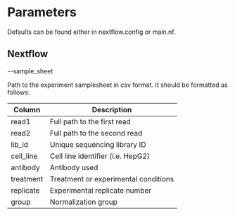 Parameters
==========

Defaults can be found either in nextflow.config or main.nf.

Nextflow
--------

--sample_sheet

Path to the experiment samplesheet in csv format. It should be formatted as follows:

|Column	        |Description					|
|---------------|-----------------------------------------------|
|read1		|Full path to the first read 			|
|read2		|Full path to the second read 			|
|lib_id		|Unique sequencing library ID		   	|
|cell_line	|Cell line identifier (i.e. HepG2)		|
|antibody	|Antibody used					|
|treatment	|Treatment or experimental conditions		|
|replicate	|Experimental replicate number			|
|group		|Normalization group				|
